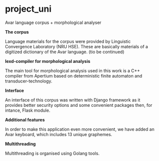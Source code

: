 # project_uni

Avar language corpus + morphological analyser

**The corpus**

Language materials for the corpus were provided by Linguistic Convergence Laboratory (NRU HSE). These are basically materials of a digitized dictionary of the Avar language. (tio be continued)

**lexd-compiler for morphological analysis**

The main tool for morphological analysis used in this work is a C++ compiler from Apertium based on deterministic finite automaton and transducer-technology.

**Interface**

An interface of this corpus was written with Django framework as it provides better security options and some convenient packages then, for intance, Flask module.

**Additional features**

In order to make this application even more convenient, we have added an Avar keyboard, which includes 13 unique graphemes.

**Multithreading**

Multithreading is organised using Golang tools.
